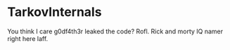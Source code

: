 # TarkovInternals

You think I care g0df4th3r leaked the code? Rofl. Rick and morty IQ namer right here laff.

